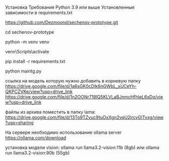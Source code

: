 Установка Требования Python 3.9 или выше Установленные зависимости в requirements.txt


https://github.com/Dezmoond/sechenov-prototype.git

cd sechenov-prototype

python -m venv venv

venv\Scripts\activate

pip install -r requirements.txt

python maintg.py

ссылка на модель которую нужно добавить в корневую папку  
https://drive.google.com/file/d/1a6sGK0cDlk6nGWbL_xUCeYh-QKPCZVKe/view?usp=drive_link
https://drive.google.com/file/d/1n2OONr718lQ5KLVLaBJnmcHfhleL6xDq/view?usp=drive_link

файлы из архива поместить в папку lama:
https://drive.google.com/file/d/13To9TZvuc9tuOxXgn2vqU2jrcvGlTvxg/view?usp=sharing

На сервере необходимо использование ollama server https://ollama.com/download

установка модели vision:
ollama run llama3.2-vision:11b (8gb) или ollama run llama3.2-vision:90b (55gb)
